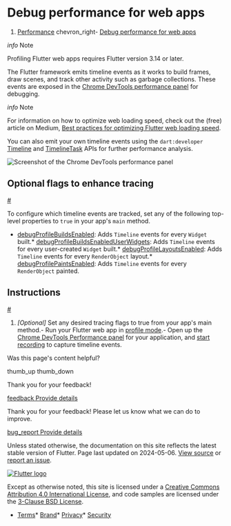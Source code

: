 Debug performance for web apps
==============================

1. [Performance](/perf) chevron\_right- [Debug performance for web apps](/perf/web-performance)

*info* Note

Profiling Flutter web apps requires Flutter version 3.14 or later.

The Flutter framework emits timeline events as it works to build frames, draw scenes, and track other activity such as garbage collections. These events are exposed in the [Chrome DevTools performance panel](https://developer.chrome.com/docs/devtools/performance) for debugging.

*info* Note

For information on how to optimize web loading speed, check out the (free) article on Medium, [Best practices for optimizing Flutter web loading speed](https://blog.flutter.dev/best-practices-for-optimizing-flutter-web-loading-speed-7cc0df14ce5c).

You can also emit your own timeline events using the `dart:developer` [Timeline](https://api.flutter.dev/flutter/dart-developer/Timeline-class.html) and [TimelineTask](https://api.flutter.dev/flutter/dart-developer/TimelineTask-class.html) APIs for further performance analysis.

![Screenshot of the Chrome DevTools performance panel](/assets/images/docs/tools/devtools/chrome-devtools-performance-panel.png)

Optional flags to enhance tracing
---------------------------------

[#](#optional-flags-to-enhance-tracing)

To configure which timeline events are tracked, set any of the following top-level properties to `true` in your app's `main` method.

* [debugProfileBuildsEnabled](https://api.flutter.dev/flutter/widgets/debugProfileBuildsEnabled.html): Adds `Timeline` events for every `Widget` built.* [debugProfileBuildsEnabledUserWidgets](https://api.flutter.dev/flutter/widgets/debugProfileBuildsEnabledUserWidgets.html): Adds `Timeline` events for every user-created `Widget` built.* [debugProfileLayoutsEnabled](https://api.flutter.dev/flutter/rendering/debugProfileLayoutsEnabled.html): Adds `Timeline` events for every `RenderObject` layout.* [debugProfilePaintsEnabled](https://api.flutter.dev/flutter/rendering/debugProfilePaintsEnabled.html): Adds `Timeline` events for every `RenderObject` painted.

Instructions
------------

[#](#instructions)

1. *[Optional]* Set any desired tracing flags to true from your app's main method.- Run your Flutter web app in [profile mode](/testing/build-modes#profile).- Open up the [Chrome DevTools Performance panel](https://developer.chrome.com/docs/devtools/performance) for your application, and [start recording](https://developer.chrome.com/docs/devtools/performance/#record) to capture timeline events.

Was this page's content helpful?

thumb\_up thumb\_down

Thank you for your feedback!

 [feedback Provide details](https://github.com/flutter/website/issues/new?template=1_page_issue.yml&&page-url=https://docs.flutter.dev/perf/web-performance/&page-source=https://github.com/flutter/website/tree/main/src/content/perf/web-performance.md)

Thank you for your feedback! Please let us know what we can do to improve.

 [bug\_report Provide details](https://github.com/flutter/website/issues/new?template=1_page_issue.yml&&page-url=https://docs.flutter.dev/perf/web-performance/&page-source=https://github.com/flutter/website/tree/main/src/content/perf/web-performance.md)

Unless stated otherwise, the documentation on this site reflects the latest stable version of Flutter. Page last updated on 2024-05-06. [View source](https://github.com/flutter/website/tree/main/src/content/perf/web-performance.md) or [report an issue](https://github.com/flutter/website/issues/new?template=1_page_issue.yml&&page-url=https://docs.flutter.dev/perf/web-performance/&page-source=https://github.com/flutter/website/tree/main/src/content/perf/web-performance.md "Report an issue with this page").

[![Flutter logo](/assets/images/branding/flutter/logo+text/horizontal/white.svg)](https://flutter.dev)

Except as otherwise noted, this site is licensed under a [Creative Commons Attribution 4.0 International License](https://creativecommons.org/licenses/by/4.0/), and code samples are licensed under the [3-Clause BSD License](https://opensource.org/licenses/BSD-3-Clause).

* [Terms](/tos "Terms of use")* [Brand](/brand "Brand usage guidelines")* [Privacy](https://policies.google.com/privacy "Privacy policy")* [Security](/security "Security philosophy and practices")

   
